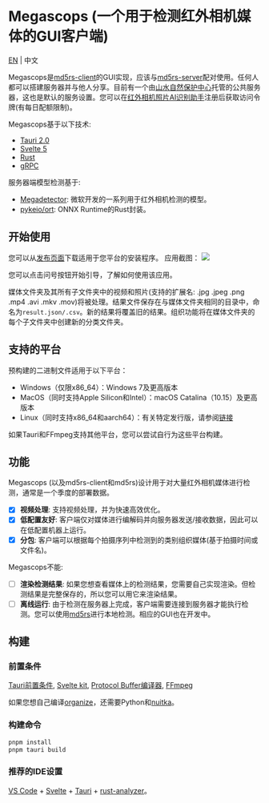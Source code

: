 # Megascops (一个用于检测红外相机媒体的GUI客户端)

[EN](README.md) | 中文

Megascops是[md5rs-client](https://github.com/simulacraliasing/md5rs-client)的GUI实现，应该与[md5rs-server](https://github.com/simulacraliasing/md5rs-server)配对使用。任何人都可以搭建服务器并与他人分享。目前有一个由[山水自然保护中心](http://www.shanshui.org/)托管的公共服务器，这也是默认的服务设置。您可以在[红外相机照片AI识别助手](https://cameratraps.hinature.cn)注册后获取访问令牌(有每日配额限制)。

Megascops基于以下技术:
- [Tauri 2.0](https://tauri.app/)
- [Svelte 5](https://svelte.dev/)
- [Rust](https://www.rust-lang.org/)
- [gRPC](https://grpc.io/)

服务器端模型检测基于:
- [Megadetector](https://github.com/microsoft/CameraTraps/tree/main): 微软开发的一系列用于红外相机检测的模型。
- [pykeio/ort](https://github.com/pykeio/ort): ONNX Runtime的Rust封装。

## 开始使用
您可以从[发布页面](https://github.com/simulacraliasing/Megascops/releases)下载适用于您平台的安装程序。
应用截图：
![](https://github.com/simulacraliasing/Megascops/blob/static/screenshot.png)

您可以点击问号按钮开始引导，了解如何使用该应用。

媒体文件夹及其所有子文件夹中的视频和照片(支持的扩展名: .jpg .jpeg .png .mp4 .avi .mkv .mov)将被处理。结果文件保存在与媒体文件夹相同的目录中，命名为`result.json/.csv`。新的结果将覆盖旧的结果。组织功能将在媒体文件夹的每个子文件夹中创建新的分类文件夹。

## 支持的平台
预构建的二进制文件适用于以下平台：
- Windows（仅限x86_64）：Windows 7及更高版本
- MacOS（同时支持Apple Silicon和Intel）：macOS Catalina（10.15）及更高版本
- Linux（同时支持x86_64和aarch64）：有关特定发行版，请参阅[链接](https://v2.tauri.app/start/prerequisites/#linux)

如果Tauri和FFmpeg支持其他平台，您可以尝试自行为这些平台构建。

## 功能
Megascops (以及md5rs-client和md5rs)设计用于对大量红外相机媒体进行检测，通常是一个季度的部署数据。

- [x] **视频处理**: 支持视频处理，并为快速高效优化。
- [x] **低配置友好**: 客户端仅对媒体进行编解码并向服务器发送/接收数据，因此可以在低配置机器上运行。
- [x] **分包**: 客户端可以根据每个拍摄序列中检测到的类别组织媒体(基于拍摄时间或文件名)。

Megascops不能:
- [ ] **渲染检测结果**: 如果您想查看媒体上的检测结果，您需要自己实现渲染。但检测结果是完整保存的，所以您可以用它来渲染结果。
- [ ] **离线运行**: 由于检测在服务器上完成，客户端需要连接到服务器才能执行检测。您可以使用[md5rs](https://github.com/simulacraliasing/md5rs)进行本地检测。相应的GUI也在开发中。

## 构建

### 前置条件

[Tauri前置条件](https://v2.tauri.app/start/prerequisites/), 
[Svelte kit](https://svelte.dev/docs/kit/introduction),
[Protocol Buffer编译器](https://grpc.io/docs/protoc-installation/),
[FFmpeg](https://ffmpeg.org/download.html)

如果您想自己编译[organize](https://github.com/simulacraliasing/organize/blob/main/main.py)，还需要Python和[nuitka](https://nuitka.net/user-documentation/user-manual.html)。

### 构建命令

```sh
pnpm install
pnpm tauri build
```

### 推荐的IDE设置

[VS Code](https://code.visualstudio.com/) + [Svelte](https://marketplace.visualstudio.com/items?itemName=svelte.svelte-vscode) + [Tauri](https://marketplace.visualstudio.com/items?itemName=tauri-apps.tauri-vscode) + [rust-analyzer](https://marketplace.visualstudio.com/items?itemName=rust-lang.rust-analyzer)。